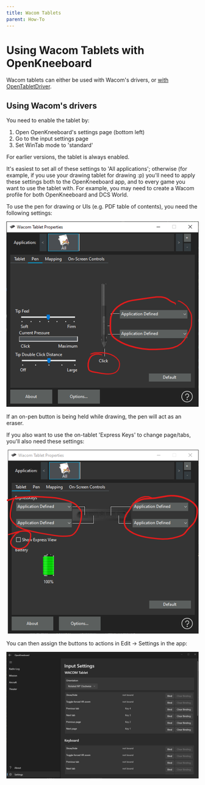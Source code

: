 ```yaml
---
title: Wacom Tablets
parent: How-To
---
```


# Using Wacom Tablets with OpenKneeboard

Wacom tablets can either be used with Wacom's drivers, or [with OpenTabletDriver](https://go.openkneeboard.com/otd-ipc).

## Using Wacom's drivers

You need to enable the tablet by:

1. Open OpenKneeboard's settings page (bottom left)
2. Go to the input settings page
3. Set WinTab mode to 'standard'

For earlier versions, the tablet is always enabled.

It's easiest to set all of these settings to 'All applications'; otherwise (for example, if you use your
drawing tablet for drawing :p) you'll need to apply these settings both to the OpenKneeboard app, and to
every game you want to use the tablet with. For example, you may need to create a Wacom profile for both
OpenKneeboard and DCS World.

To use the pen for drawing or UIs (e.g. PDF table of contents), you need the
following settings:

![set tip to click; both other buttons 'application defined'](../screenshots/wacom-pen-settings.png)

If an on-pen button is being held while drawing, the pen will act as an eraser.

If you also want to use the on-tablet 'Express Keys' to change page/tabs, you'll
also need these settings:

![all expresskeys to 'application defined', disable 'expressview'](../screenshots/wacom-tablet-settings.png)

You can then assign the buttons to actions in Edit -> Settings in the app:

![screenshot of settings page with 'wacom tablet' option](../screenshots/wacom-expresskey-bindings.png)
